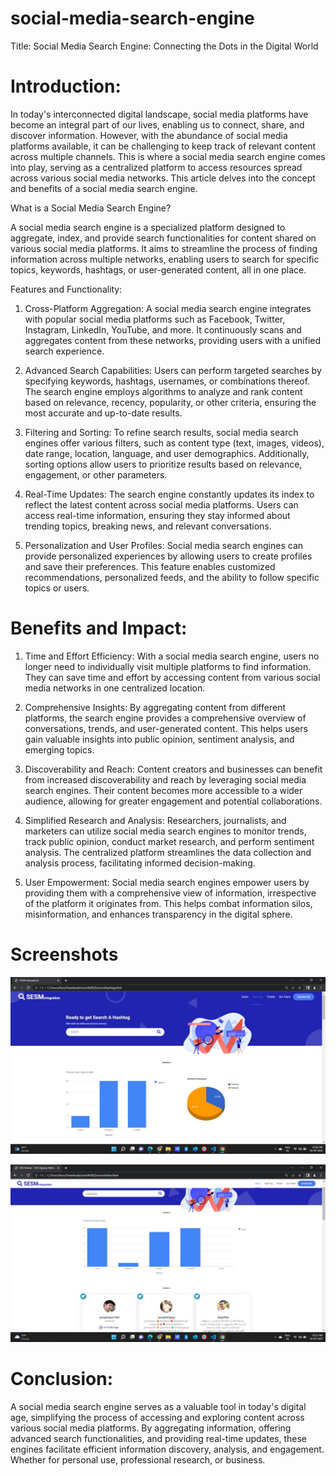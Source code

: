 # social-media-search-engine
Title: Social Media Search Engine: Connecting the Dots in the Digital World

# Introduction:

In today's interconnected digital landscape, social media platforms have become an integral part of our lives, enabling us to connect, share, and discover information. However, with the abundance of social media platforms available, it can be challenging to keep track of relevant content across multiple channels. This is where a social media search engine comes into play, serving as a centralized platform to access resources spread across various social media networks. This article delves into the concept and benefits of a social media search engine.

What is a Social Media Search Engine?

A social media search engine is a specialized platform designed to aggregate, index, and provide search functionalities for content shared on various social media platforms. It aims to streamline the process of finding information across multiple networks, enabling users to search for specific topics, keywords, hashtags, or user-generated content, all in one place.

Features and Functionality:

1. Cross-Platform Aggregation: A social media search engine integrates with popular social media platforms such as Facebook, Twitter, Instagram, LinkedIn, YouTube, and more. It continuously scans and aggregates content from these networks, providing users with a unified search experience.

2. Advanced Search Capabilities: Users can perform targeted searches by specifying keywords, hashtags, usernames, or combinations thereof. The search engine employs algorithms to analyze and rank content based on relevance, recency, popularity, or other criteria, ensuring the most accurate and up-to-date results.

3. Filtering and Sorting: To refine search results, social media search engines offer various filters, such as content type (text, images, videos), date range, location, language, and user demographics. Additionally, sorting options allow users to prioritize results based on relevance, engagement, or other parameters.

4. Real-Time Updates: The search engine constantly updates its index to reflect the latest content across social media platforms. Users can access real-time information, ensuring they stay informed about trending topics, breaking news, and relevant conversations.

5. Personalization and User Profiles: Social media search engines can provide personalized experiences by allowing users to create profiles and save their preferences. This feature enables customized recommendations, personalized feeds, and the ability to follow specific topics or users.

# Benefits and Impact:

1. Time and Effort Efficiency: With a social media search engine, users no longer need to individually visit multiple platforms to find information. They can save time and effort by accessing content from various social media networks in one centralized location.

2. Comprehensive Insights: By aggregating content from different platforms, the search engine provides a comprehensive overview of conversations, trends, and user-generated content. This helps users gain valuable insights into public opinion, sentiment analysis, and emerging topics.

3. Discoverability and Reach: Content creators and businesses can benefit from increased discoverability and reach by leveraging social media search engines. Their content becomes more accessible to a wider audience, allowing for greater engagement and potential collaborations.

4. Simplified Research and Analysis: Researchers, journalists, and marketers can utilize social media search engines to monitor trends, track public opinion, conduct market research, and perform sentiment analysis. The centralized platform streamlines the data collection and analysis process, facilitating informed decision-making.

5. User Empowerment: Social media search engines empower users by providing them with a comprehensive view of information, irrespective of the platform it originates from. This helps combat information silos, misinformation, and enhances transparency in the digital sphere.

# Screenshots

![Image Alt Text](project/IMG-20220826-WA0007.jpg)

![Image Alt Text](project/IMG-20220826-WA0008.jpg)


# Conclusion:

A social media search engine serves as a valuable tool in today's digital age, simplifying the process of accessing and exploring content across various social media platforms. By aggregating information, offering advanced search functionalities, and providing real-time updates, these engines facilitate efficient information discovery, analysis, and engagement. Whether for personal use, professional research, or business.

